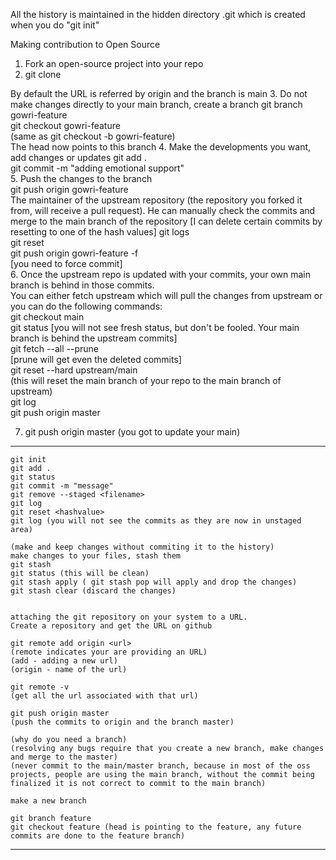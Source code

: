 All the history is maintained in the hidden directory .git which is created when you do "git init"

Making contribution to Open Source
1. Fork an open-source project into your repo 
2. git clone <url>
  
  By default the URL is referred by origin and the branch is main
3. Do not make changes directly to your main branch, create a branch
  git branch gowri-feature    
  git checkout gowri-feature     
  (same as git checkout -b gowri-feature)    
  The head now points to this branch
4. Make the developments you want, add changes or updates
  git add .    
  git commit -m "adding emotional support"    
5. Push the changes to the branch    
  git push origin gowri-feature    
The maintainer of the upstream repository (the repository you forked it from, will receive a pull request). He can manually check the commits and merge to the main branch of the repository
[I can delete certain commits by resetting to one of the hash values]
  git logs    
  git reset <hashvalue>    
  git push origin gowri-feature -f    
  [you need to force commit]    
6. Once the upstream repo is updated with your commits, your own main branch is behind in those commits.    
  You can either fetch upstream which will pull the changes from upstream or you can do the following commands:    
  git checkout main     
  git status [you will not see fresh status, but don't be fooled. Your main branch is behind the upstream commits]    
  git fetch --all --prune    
  [prune will get even the deleted commits]    
  git reset --hard upstream/main    
  (this will reset the main branch of your repo to the main branch of upstream)    
  git log    
  git push origin master    
  
7. git push origin master (you got to update your main)
  -------------------------------
  ```
git init 	
git add .
git status
git commit -m "message"
git remove --staged <filename>
git log
git reset <hashvalue>
git log (you will not see the commits as they are now in unstaged area)

(make and keep changes without commiting it to the history)
make changes to your files, stash them
git stash
git status (this will be clean)
git stash apply ( git stash pop will apply and drop the changes)
git stash clear (discard the changes)


attaching the git repository on your system to a URL.
Create a repository and get the URL on github

git remote add origin <url>
(remote indicates your are providing an URL)
(add - adding a new url)
(origin - name of the url)

git remote -v 
(get all the url associated with that url)

git push origin master
(push the commits to origin and the branch master)

(why do you need a branch)
(resolving any bugs require that you create a new branch, make changes and merge to the master)
(never commit to the main/master branch, because in most of the oss projects, people are using the main branch, without the commit being finalized it is not correct to commit to the main branch)

make a new branch

git branch feature
git checkout feature (head is pointing to the feature, any future commits are done to the feature branch)
  ```
  --------------------------------
  
